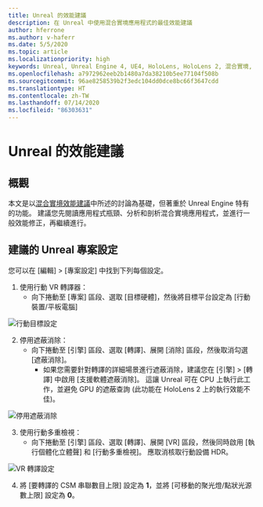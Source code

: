 ```yaml
---
title: Unreal 的效能建議
description: 在 Unreal 中使用混合實境應用程式的最佳效能建議
author: hferrone
ms.author: v-haferr
ms.date: 5/5/2020
ms.topic: article
ms.localizationpriority: high
keywords: Unreal, Unreal Engine 4, UE4, HoloLens, HoloLens 2, 混合實境, 效能, 最佳化, 設定, 文件
ms.openlocfilehash: a7972962eeb2b1480a7da38210b5ee77104f508b
ms.sourcegitcommit: 96ae8258539b2f3edc104dd0dce8bc66f3647cdd
ms.translationtype: HT
ms.contentlocale: zh-TW
ms.lasthandoff: 07/14/2020
ms.locfileid: "86303631"
---
```

# <a name="performance-recommendations-for-unreal"></a>Unreal 的效能建議

## <a name="overview"></a>概觀

本文是以[混合實境效能建議](understanding-performance-for-mixed-reality.md)中所述的討論為基礎，但著重於 Unreal Engine 特有的功能。 建議您先閱讀應用程式瓶頸、分析和剖析混合實境應用程式，並進行一般效能修正，再繼續進行。

## <a name="recommended-unreal-project-settings"></a>建議的 Unreal 專案設定
您可以在 [編輯] > [專案設定] 中找到下列每個設定。

1. 使用行動 VR 轉譯器：
    * 向下捲動至 [專案] 區段、選取 [目標硬體]，然後將目標平台設定為 [行動裝置/平板電腦]

![行動目標設定](images/unreal/performance-recommendations-img-01.png)

2. 停用遮蔽消除：
    * 向下捲動至 [引擎] 區段、選取 [轉譯]、展開 [消除] 區段，然後取消勾選 [遮蔽消除]。
        + 如果您需要針對轉譯的詳細場景進行遮蔽消除，建議您在 [引擎] > [轉譯] 中啟用 [支援軟體遮蔽消除]。 這讓 Unreal 可在 CPU 上執行此工作，並避免 GPU 的遮蔽查詢 (此功能在 HoloLens 2 上的執行效能不佳)。

![停用遮蔽消除](images/unreal/performance-recommendations-img-02.png)

3. 使用行動多重檢視：
    * 向下捲動至 [引擎] 區段、選取 [轉譯]、展開 [VR] 區段，然後同時啟用 [執行個體化立體聲] 和 [行動多重檢視]。 應取消核取行動設備 HDR。

![VR 轉譯設定](images/unreal/performance-recommendations-img-03.png)

4. 將 [要轉譯的 CSM 串聯數目上限] 設定為 **1**，並將 [可移動的聚光燈/點狀光源數上限] 設定為 **0**。 
